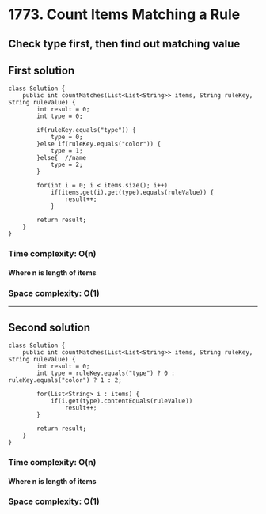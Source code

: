 # 1773. Count Items Matching a Rule
## Check type first, then find out matching value
## First solution
```
class Solution {
    public int countMatches(List<List<String>> items, String ruleKey, String ruleValue) {
        int result = 0;
		int type = 0;
		
		if(ruleKey.equals("type")) {
			type = 0;
		}else if(ruleKey.equals("color")) {
			type = 1;
		}else{	//name
			type = 2;
		}
		
		for(int i = 0; i < items.size(); i++)
			if(items.get(i).get(type).equals(ruleValue)) {
				result++;
			}
		
        return result;
    }
}
```

### Time complexity: O(n)
#### Where n is length of items
### Space complexity: O(1)
---
## Second solution
```
class Solution {
    public int countMatches(List<List<String>> items, String ruleKey, String ruleValue) {
        int result = 0;
		int type = ruleKey.equals("type") ? 0 : ruleKey.equals("color") ? 1 : 2;
		
		for(List<String> i : items) {
			if(i.get(type).contentEquals(ruleValue))
				result++;
		}
		
        return result;
    }
}
```
### Time complexity: O(n)
#### Where n is length of items
### Space complexity: O(1)




